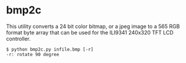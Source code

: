 # bmp2c
This utility converts a 24 bit color bitmap, or a jpeg image to a 565 RGB format byte array that can be used for the ILI9341 240x320 TFT LCD controller.


	$ python bmp2c.py infile.bmp [-r]
	-r: rotate 90 degree
